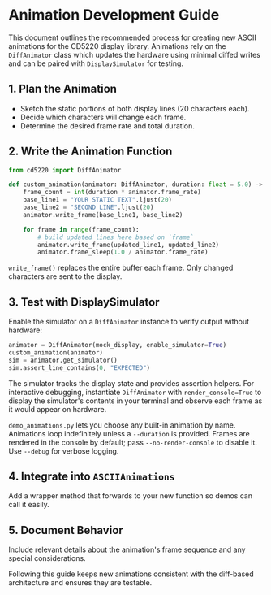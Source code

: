 # Animation Development Guide

This document outlines the recommended process for creating new ASCII animations for the CD5220 display library. Animations rely on the `DiffAnimator` class which updates the hardware using minimal diffed writes and can be paired with `DisplaySimulator` for testing.

## 1. Plan the Animation

- Sketch the static portions of both display lines (20 characters each).
- Decide which characters will change each frame.
- Determine the desired frame rate and total duration.

## 2. Write the Animation Function

```python
from cd5220 import DiffAnimator

def custom_animation(animator: DiffAnimator, duration: float = 5.0) -> None:
    frame_count = int(duration * animator.frame_rate)
    base_line1 = "YOUR STATIC TEXT".ljust(20)
    base_line2 = "SECOND LINE".ljust(20)
    animator.write_frame(base_line1, base_line2)

    for frame in range(frame_count):
        # build updated lines here based on `frame`
        animator.write_frame(updated_line1, updated_line2)
        animator.frame_sleep(1.0 / animator.frame_rate)
```

`write_frame()` replaces the entire buffer each frame. Only changed characters are sent to the display.

## 3. Test with DisplaySimulator

Enable the simulator on a `DiffAnimator` instance to verify output without hardware:

```python
animator = DiffAnimator(mock_display, enable_simulator=True)
custom_animation(animator)
sim = animator.get_simulator()
sim.assert_line_contains(0, "EXPECTED")
```

The simulator tracks the display state and provides assertion helpers. For interactive debugging, instantiate ``DiffAnimator`` with ``render_console=True`` to display the simulator's contents in your terminal and observe each frame as it would appear on hardware. 

``demo_animations.py`` lets you choose any built-in animation by name. Animations loop indefinitely unless a ``--duration`` is provided. Frames are rendered in the console by default; pass ``--no-render-console`` to disable it. Use ``--debug`` for verbose logging.

## 4. Integrate into `ASCIIAnimations`

Add a wrapper method that forwards to your new function so demos can call it easily.

## 5. Document Behavior

Include relevant details about the animation's frame sequence and any special considerations.

Following this guide keeps new animations consistent with the diff-based architecture and ensures they are testable.
